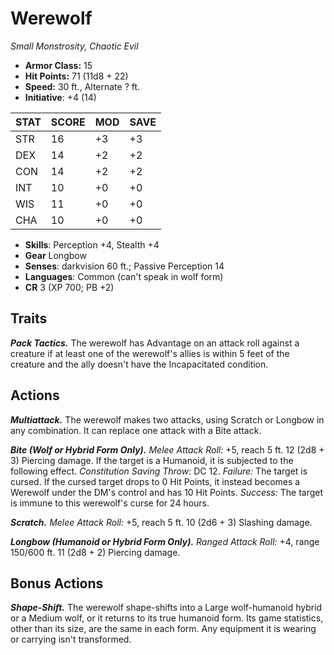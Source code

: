# Werewolf

*Small Monstrosity, Chaotic Evil*

- **Armor Class:** 15
- **Hit Points:** 71 (11d8 + 22)
- **Speed:** 30 ft., Alternate ? ft.
- **Initiative**: +4 (14)

|STAT|SCORE|MOD|SAVE|
| --- | --- | --- | ---- |
| STR | 16 | +3 | +3 |
| DEX | 14 | +2 | +2 |
| CON | 14 | +2 | +2 |
| INT | 10 | +0 | +0 |
| WIS | 11 | +0 | +0 |
| CHA | 10 | +0 | +0 |

- **Skills**: Perception +4, Stealth +4
- **Gear** Longbow
- **Senses**: darkvision 60 ft.; Passive Perception 14
- **Languages**: Common (can't speak in wolf form)
- **CR** 3 (XP 700; PB +2)

## Traits

***Pack Tactics.*** The werewolf has Advantage on an attack roll against a creature if at least one of the werewolf's allies is within 5 feet of the creature and the ally doesn't have the Incapacitated condition.


## Actions

***Multiattack.*** The werewolf makes two attacks, using Scratch or Longbow in any combination. It can replace one attack with a Bite attack.

***Bite (Wolf or Hybrid Form Only).*** *Melee Attack Roll:* +5, reach 5 ft. 12 (2d8 + 3) Piercing damage. If the target is a Humanoid, it is subjected to the following effect. *Constitution Saving Throw*: DC 12. *Failure:*  The target is cursed. If the cursed target drops to 0 Hit Points, it instead becomes a Werewolf under the DM's control and has 10 Hit Points. *Success:*  The target is immune to this werewolf's curse for 24 hours.

***Scratch.*** *Melee Attack Roll:* +5, reach 5 ft. 10 (2d6 + 3) Slashing damage.

***Longbow (Humanoid or Hybrid Form Only).*** *Ranged Attack Roll:* +4, range 150/600 ft. 11 (2d8 + 2) Piercing damage.


## Bonus Actions

***Shape-Shift.*** The werewolf shape-shifts into a Large wolf-humanoid hybrid or a Medium wolf, or it returns to its true humanoid form. Its game statistics, other than its size, are the same in each form. Any equipment it is wearing or carrying isn't transformed.

